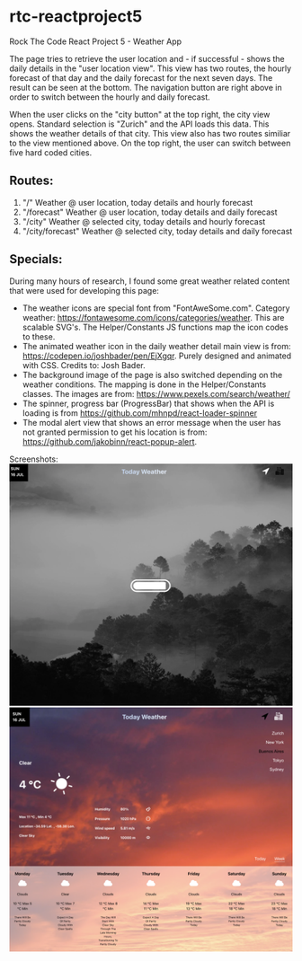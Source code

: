 # rtc-reactproject5
Rock The Code React Project 5 - Weather App

The page tries to retrieve the user location and - if successful - shows the daily details in the "user location view". This view has two routes, the hourly forecast of that day and the daily forecast for the next seven days. The result can be seen at the bottom. The navigation button are right above in order to switch between the hourly and daily forecast.

When the user clicks on the "city button" at the top right, the city view opens. Standard selection is "Zurich" and the API loads this data. This shows the weather details of that city. This view also has two routes similiar to the view mentioned above. On the top right, the user can switch between five hard coded cities.

Routes:
--------
1. "/"                  Weather @ user location, today details and hourly forecast
2. "/forecast"          Weather @ user location, today details and daily forecast
1. "/city"              Weather @ selected city, today details and hourly forecast
2. "/city/forecast"     Weather @ selected city, today details and daily forecast

Specials:
--------
During many hours of research, I found some great weather related content that were used for developing this page:

- The weather icons are special font from "FontAweSome.com". Category weather: https://fontawesome.com/icons/categories/weather. This are scalable SVG's. The Helper/Constants JS functions map the icon codes to these.
- The animated weather icon in the daily weather detail main view is from: https://codepen.io/joshbader/pen/EjXgqr. Purely designed and animated with CSS. Credits to: Josh Bader.
- The background image of the page is also switched depending on the weather conditions. The mapping is done in the Helper/Constants classes. The images are from: https://www.pexels.com/search/weather/
- The spinner, progress bar (ProgressBar) that shows when the API is loading is from https://github.com/mhnpd/react-loader-spinner
- The modal alert view that shows an error message when the user has not granted permission to get his location is from: https://github.com/jakobinn/react-popup-alert. 


Screenshots:
<img src="/src/assets/screenshots/sc_loading.png" alt="loading">
<img src="/src/assets/screenshots/sc_city.png" alt="loading">
